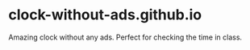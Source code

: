 # clock-without-ads.github.io
Amazing clock without any ads. Perfect for checking the time in class.
